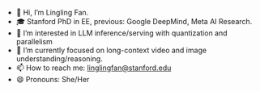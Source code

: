 - 👋 Hi, I’m Lingling Fan.
- 🎓 Stanford PhD in EE, previous: Google DeepMind, Meta AI Research.
- 👀 I’m interested in LLM inference/serving with quantization and parallelism
- 🌱 I’m currently focused on long-context video and image understanding/reasoning.
- 📫 How to reach me: linglingfan@stanford.edu
- 😄 Pronouns: She/Her
